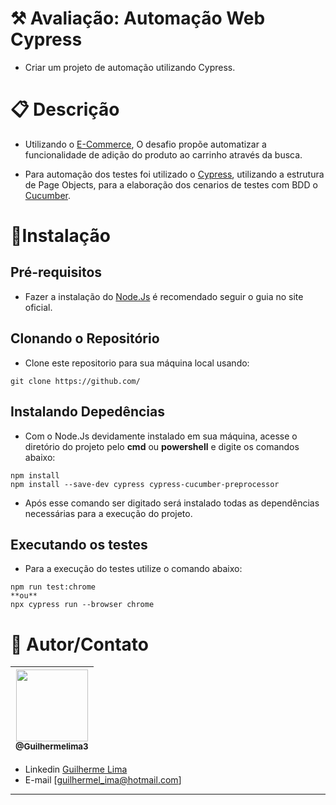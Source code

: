 # ⚒ Avaliação: Automação Web Cypress
- Criar um projeto de automação utilizando Cypress.

# 📋 Descrição 
- Utilizando o [E-Commerce](http://automationpractice.com/), O desafio propõe automatizar a funcionalidade de
adição do produto ao carrinho através da busca.

- Para automação dos testes foi utilizado o [Cypress](https://www.cypress.io/), utilizando a estrutura de Page Objects, para a elaboração dos cenarios de testes com BDD o [Cucumber](https://cucumber.io/).

# 🚀Instalação
## Pré-requisitos
- Fazer a instalação do [Node.Js](https://nodejs.org/en/)
é recomendado seguir o guia no site oficial.

## Clonando o Repositório
- Clone este repositorio para sua máquina local usando:
```
git clone https://github.com/

```
## Instalando Depedências
- Com o Node.Js devidamente instalado em sua máquina, acesse o diretório do projeto pelo **cmd** ou **powershell** e digite os comandos abaixo:
```
npm install
npm install --save-dev cypress cypress-cucumber-preprocessor

```
- Após esse comando ser digitado será instalado todas as dependências necessárias para a execução do projeto.

## Executando os testes
- Para a execução do testes utilize o comando abaixo:
```
npm run test:chrome
**ou**
npx cypress run --browser chrome

```
# 📌 Autor/Contato

| [<img src="https://avatars1.githubusercontent.com/u/62215470?s=460&u=c6dc439e77463ced6dd781733712708b5fbdde65&v=4" width=115><br><sub>@Guilhermelima3</sub>](https://github.com/Guilhermelima3) |
| :---: |


- Linkedin  [Guilherme Lima](https://www.linkedin.com/in/guilherme-lima-marinho-242635196)
- E-mail [guilhermel_ima@hotmail.com]
---
